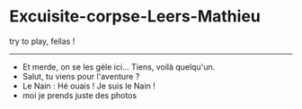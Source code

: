 # Excuisite-corpse-Leers-Mathieu
try to play, fellas !
________________________________

- Et merde, on se les gèle ici... Tiens, voilà quelqu'un.
- Salut, tu viens pour l'aventure ?
- Le Nain : Hé ouais ! Je suis le Nain !
- moi je prends juste des photos
